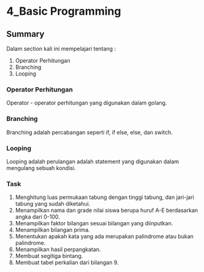 # 4_Basic Programming
## Summary
Dalam section kali ini mempelajari tentang :
1. Operator Perhitungan
2. Branching
3. Looping

### Operator Perhitungan
Operator - operator perhitungan yang digunakan dalam golang.

### Branching
Branching adalah percabangan seperti if, if else, else, dan switch.

### Looping
Looping adalah perulangan adalah statement yang digunakan dalam mengulang sebuah kondisi.

### Task 
1. Menghitung luas permukaan tabung dengan tinggi tabung, dan jari-jari tabung yang sudah diketahui.
2. Menampilkan nama dan grade nilai siswa berupa huruf A-E berdasarkan angka dari 0-100.
3. Menampilkan faktor bilangan sesuai bilangan yang diinputkan.
4. Menampilkan bilangan prima.
5. Menentukan apakah kata yang ada merupakan palindrome atau bukan palindrome.
6. Menampilkan hasil perpangkatan.
7. Membuat segitiga bintang.
8. Membuat tabel perkalian dari bilangan 9.